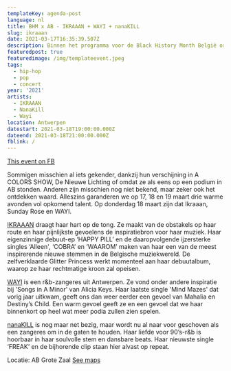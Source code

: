 ```yaml
---
templateKey: agenda-post
language: nl
title: BHM x AB - IKRAAAN + WAYI + nanaKILL
slug: ikraaan
date: 2021-03-17T16:35:39.507Z
description: Binnen het programma voor de Black History Month België organiseren we 3 uitzendingen op de AB-Facebookpagina waarin we een reeks veelbelovende zwarte artiesten voorstellen.
featuredpost: true
featuredimage: /img/templateevent.jpeg
tags:
  - hip-hop
  - pop
  - concert
year: '2021'
artists:
  - IKRAAAN
  - NanaKill
  - Wayi
location: Antwerpen
datestart: 2021-03-18T19:00:00.000Z
dateend: 2021-03-18T21:00:00.000Z
fblink: /
---
```

[This event on FB](https://www.facebook.com/events/321324185966835/)

Sommigen misschien al iets gekender, dankzij hun verschijning in A COLORS SHOW, De Nieuwe Lichting of omdat ze als eens op een podium in AB stonden. Anderen zijn misschien nog niet bekend, maar zeker ook het ontdekken waard. Alleszins garanderen we op 17, 18 en 19 maart drie warme avonden vol opkomend talent. Op donderdag 18 maart zijn dat Ikraaan, Sunday Rose en WAYI.

[IKRAAAN](https://www.facebook.com/IKRAAANofficial/) draagt haar hart op de tong. Ze maakt van de obstakels op haar route en haar pijnlijkste gevoelens de inspiratiebron voor haar muziek. Haar eigenzinnige debuut-ep ‘HAPPY PILL’ en de daaropvolgende ijzersterke singles ‘Alleen', ‘COBRA’ en ‘WAAROM’ maken van haar een van de meest inspirerende nieuwe stemmen in de Belgische muziekwereld. De zelfverklaarde Glitter Princess werkt momenteel aan haar debuutalbum, waarop ze haar rechtmatige kroon zal opeisen.

[WAYI](https://www.facebook.com/itswayi/) is een r&b-zangeres uit Antwerpen. Ze vond onder andere inspiratie bij 'Songs in A Minor' van Alicia Keys. Haar laatste single 'Mind Mazes' dat vorig jaar uitkwam, geeft ons dan weer eerder een gevoel van Mahalia en Destiny’s Child. Een warm gevoel geeft ze en een gevoel dat we haar binnenkort op heel wat meer podia zullen zien spelen.

﻿[nanaKILL](https://www.facebook.com/thenanakill/) is nog maar net bezig, maar wordt nu al naar voor geschoven als een zangeres om in de gaten te houden. Haar liefde voor 90’s-r&b is hoorbaar in haar soulvolle stem en dansbare beats. Haar nieuwste single ‘FREAK’ en de bijhorende clip staan hier alvast op repeat.


Locatie: AB Grote Zaal
[See maps](https://goo.gl/maps/KBSvH8naD44b5HUc6)
